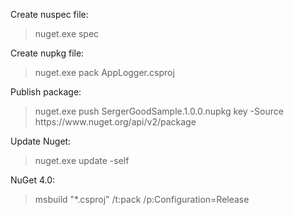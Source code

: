 ﻿Create nuspec file:
<blockquote>nuget.exe spec</blockquote>

Create nupkg file:
<blockquote>nuget.exe pack AppLogger.csproj</blockquote>

Publish package:
<blockquote>nuget.exe push SergerGoodSample.1.0.0.nupkg key -Source https://www.nuget.org/api/v2/package</blockquote>

Update Nuget:
<blockquote>nuget.exe update -self</blockquote>

NuGet 4.0:
<blockquote>msbuild "*.csproj" /t:pack /p:Configuration=Release</blockquote>
